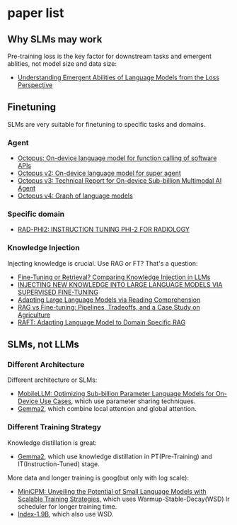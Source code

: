 # paper list

## Why SLMs may work
Pre-training loss is the key factor for downstream tasks and emergent ablities, not model size and data size:
+ [Understanding Emergent Abilities of Language Models from the Loss Perspective](https://arxiv.org/abs/2403.15796)

## Finetuning
SLMs are very suitable for finetuning to specific tasks and domains.

### Agent
+ [Octopus: On-device language model for function calling of software APIs](https://arxiv.org/pdf/2404.01549)
+ [Octopus v2: On-device language model for super agent](https://arxiv.org/pdf/2404.01744)
+ [Octopus v3: Technical Report for On-device Sub-billion Multimodal AI Agent](https://arxiv.org/pdf/2404.11459)
+ [Octopus v4: Graph of language models](https://arxiv.org/pdf/2404.19296)

### Specific domain
+ [RAD-PHI2: INSTRUCTION TUNING PHI-2 FOR RADIOLOGY](https://arxiv.org/pdf/2403.09725)

### Knowledge Injection
Injecting knowledge is crucial. Use RAG or FT? That's a question:
+ [Fine-Tuning or Retrieval? Comparing Knowledge Injection in LLMs](https://arxiv.org/pdf/2312.05934)
+ [INJECTING NEW KNOWLEDGE INTO LARGE LANGUAGE MODELS VIA SUPERVISED FINE-TUNING](https://arxiv.org/pdf/2404.00213)
+ [Adapting Large Language Models via Reading Comprehension](https://arxiv.org/pdf/2309.09530)
+ [RAG vs Fine-tuning: Pipelines, Tradeoffs, and a Case Study on Agriculture](https://arxiv.org/abs/2401.08406)
+ [RAFT: Adapting Language Model to Domain Specific RAG](https://arxiv.org/abs/2403.10131)

## SLMs, not LLMs
### Different Architecture
Different architecture or SLMs:
+ [MobileLLM: Optimizing Sub-billion Parameter Language Models for On-Device Use Cases](https://arxiv.org/pdf/2402.14905), which use parameter sharing techniques.
+ [Gemma2](https://storage.googleapis.com/deepmind-media/gemma/gemma-2-report.pdf), which combine local attention and global attention.

### Different Training Strategy
Knowledge distillation is great:
+ [Gemma2](https://storage.googleapis.com/deepmind-media/gemma/gemma-2-report.pdf), which use knowledge distillation in PT(Pre-Training) and IT(Instruction-Tuned) stage.

More data and longer training is goog(but only with log scale):
+ [MiniCPM: Unveiling the Potential of Small Language Models with Scalable Training Strategies](https://arxiv.org/abs/2404.06395), which uses Warmup-Stable-Decay(WSD) lr scheduler for longer training time.
+ [Index-1.9B](https://github.com/bilibili/Index-1.9B/blob/main/Index-1.9B%20%E6%8A%80%E6%9C%AF%E6%8A%A5%E5%91%8A.pdf), which also use WSD.
